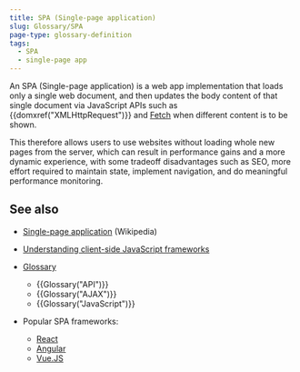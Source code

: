 ```yaml
---
title: SPA (Single-page application)
slug: Glossary/SPA
page-type: glossary-definition
tags:
  - SPA
  - single-page app
---
```


An SPA (Single-page application) is a web app implementation that loads only a single web document, and then updates the body content of that single document via JavaScript APIs such as {{domxref("XMLHttpRequest")}} and [Fetch](/en-US/docs/Web/API/Fetch_API) when different content is to be shown.

This therefore allows users to use websites without loading whole new pages from the server, which can result in performance gains and a more dynamic experience, with some tradeoff disadvantages such as SEO, more effort required to maintain state, implement navigation, and do meaningful performance monitoring.

## See also

- [Single-page application](https://en.wikipedia.org/wiki/Single-page_application) (Wikipedia)
- [Understanding client-side JavaScript frameworks](/en-US/docs/Learn/Tools_and_testing/Client-side_JavaScript_frameworks)
- [Glossary](/en-US/docs/Glossary)

  - {{Glossary("API")}}
  - {{Glossary("AJAX")}}
  - {{Glossary("JavaScript")}}

- Popular SPA frameworks:

  - [React](https://reactjs.org/)
  - [Angular](https://angular.io/)
  - [Vue.JS](https://vuejs.org/)
